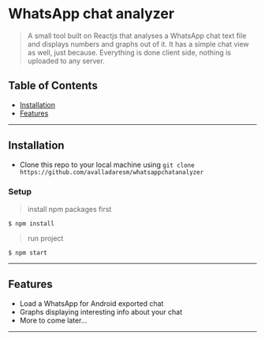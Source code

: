 # WhatsApp chat analyzer

> A small tool built on Reactjs that analyses a WhatsApp chat text file and displays numbers and graphs out of it. It has a simple chat view as well, just because. Everything is done client side, nothing is uploaded to any server.

## Table of Contents

- [Installation](#installation)
- [Features](#features)

---

## Installation

- Clone this repo to your local machine using `git clone https://github.com/avalladaresm/whatsappchatanalyzer`

### Setup

> install npm packages first

```shell
$ npm install
```

> run project

```shell
$ npm start
```

---

## Features
- Load a WhatsApp for Android exported chat
- Graphs displaying interesting info about your chat
- More to come later...

---